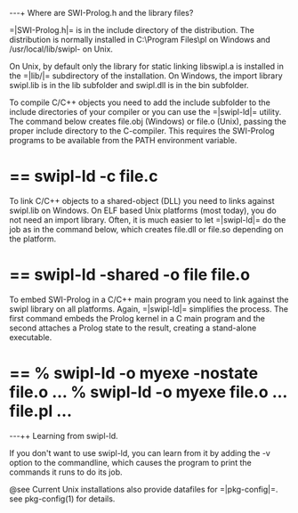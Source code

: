 ---+ Where are SWI-Prolog.h and the library files?

=|SWI-Prolog.h|= is in the include directory of the distribution. The
distribution is normally installed in C:\Program Files\pl on Windows and
/usr/local/lib/swipl-<version> on Unix.

On Unix, by default only the library for static linking libswipl.a is
installed in the =|lib/<arch>|= subdirectory of the installation. On
Windows, the import library swipl.lib is in the lib subfolder and
swipl.dll is in the bin subfolder.

To compile C/C++ objects you need to add the include subfolder to the
include directories of your compiler or you can use the =|swipl-ld|= utility.
The command below creates file.obj (Windows) or file.o (Unix), passing
the proper include directory to the C-compiler. This requires the
SWI-Prolog programs to be available from the PATH environment variable.

==
swipl-ld -c file.c
==

To link C/C++ objects to a shared-object (DLL) you need to links against
swipl.lib on Windows. On ELF based Unix platforms (most today), you do
not need an import library. Often, it is much easier to let =|swipl-ld|= do the
job as in the command below, which creates file.dll or file.so depending
on the platform.

==
swipl-ld -shared -o file file.o
==

To embed SWI-Prolog in a C/C++ main program you need to link against the
swipl library on all platforms. Again, =|swipl-ld|= simplifies the process.
The first command embeds the Prolog kernel in a C main program and the second attaches a Prolog state to the result, creating a stand-alone executable.

==
% swipl-ld -o myexe -nostate file.o ...
% swipl-ld -o myexe file.o ... file.pl ...
==

---++ Learning from swipl-ld.

If you don't want to use swipl-ld, you can learn from it by adding the -v
option to the commandline, which causes the program to print the
commands it runs to do its job.

@see   Current Unix installations also provide datafiles for =|pkg-config|=.
       see pkg-config(1) for details.
